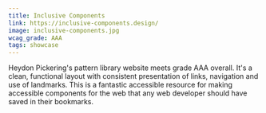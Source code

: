 ```yaml
---
title: Inclusive Components
link: https://inclusive-components.design/
image: inclusive-components.jpg
wcag_grade: AAA
tags: showcase
---
```


Heydon Pickering's pattern library website meets grade AAA overall. It's a clean, functional layout with consistent presentation of links, navigation and use of landmarks. This is a fantastic accessible resource for making accessible components for the web that any web developer should have saved in their bookmarks.
